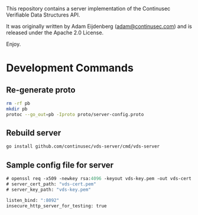 This repository contains a server implementation of the Continusec Verifiable Data Structures API.

It was originally written by Adam Eijdenberg (<adam@continusec.com>) and is released under the Apache 2.0 License.

Enjoy.

# Development Commands

## Re-generate proto

```bash
rm -rf pb
mkdir pb
protoc --go_out=pb -Iproto proto/server-config.proto
```

## Rebuild server
```bash
go install github.com/continusec/vds-server/cmd/vds-server
```

## Sample config file for server

```proto
# openssl req -x509 -newkey rsa:4096 -keyout vds-key.pem -out vds-cert.pem -days 3600 -nodes -subj '/CN=localhost' -batch
# server_cert_path: "vds-cert.pem"
# server_key_path: "vds-key.pem"

listen_bind: ":8092"
insecure_http_server_for_testing: true
```